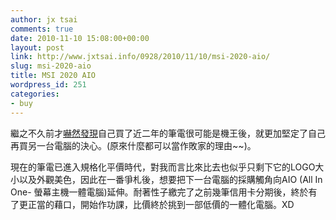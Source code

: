 ```yaml
---
author: jx tsai
comments: true
date: 2010-11-10 15:08:00+00:00
layout: post
link: http://www.jxtsai.info/0928/2010/11/10/msi-2020-aio/
slug: msi-2020-aio
title: MSI 2020 AIO
wordpress_id: 251
categories:
- buy
---
```


繼之不久前才[嚇然發現](http://self.jxtsai.info/2010/08/blog-post.html)自己買了近二年的筆電很可能是機王後，就更加堅定了自己再買另一台電腦的決心。(原來什麼都可以當作敗家的理由~~)。  
  
現在的筆電已進入規格化平價時代，對我而言比來比去也似乎只剩下它的LOGO大小以及外觀美色，因此在一番爭札後，想要把下一台電腦的採購觸角向AIO (All In One- 螢幕主機一體電腦)延伸。耐著性子繳完了之前幾筆信用卡分期後，終於有了更正當的藉口，開始作功課，比價終於挑到一部低價的一體化電腦。XD

